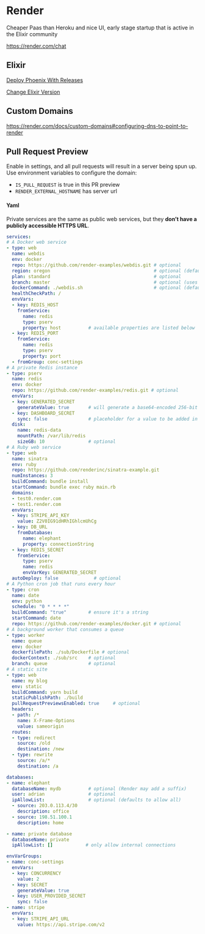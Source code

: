 # Render

Cheaper Paas than Heroku and nice UI, early stage startup that is active in the Elixir community

https://render.com/chat

## Elixir

[Deploy Phoenix With Releases](https://render.com/docs/deploy-phoenix)

[Change Elixir Version](https://render.com/docs/elixir-erlang-versions)

## Custom Domains

https://render.com/docs/custom-domains#configuring-dns-to-point-to-render

## Pull Request Preview

Enable in settings, and all pull requests will result in a server being spun up. Use environment variables to configure the domain:

- `IS_PULL_REQUEST` is true in this PR preview
- `RENDER_EXTERNAL_HOSTNAME` has server url

#### Yaml

Private services are the same as public web services, but they **don’t have a publicly accessible HTTPS URL**.

```yaml
services:
# A Docker web service
- type: web
  name: webdis
  env: docker
  repo: https://github.com/render-examples/webdis.git # optional
  region: oregon                                      # optional (defaults to oregon)
  plan: standard                                      # optional
  branch: master                                      # optional (uses repo default)
  dockerCommand: ./webdis.sh                          # optional (defaults to Dockerfile command)
  healthCheckPath: /
  envVars:
  - key: REDIS_HOST
    fromService:
      name: redis
      type: pserv
      property: host          # available properties are listed below
  - key: REDIS_PORT
    fromService:
      name: redis
      type: pserv
      property: port
  - fromGroup: conc-settings
# A private Redis instance
- type: pserv
  name: redis
  env: docker
  repo: https://github.com/render-examples/redis.git # optional
  envVars:
  - key: GENERATED_SECRET
    generateValue: true       # will generate a base64-encoded 256-bit secret
  - key: DASHBOARD_SECRET
    sync: false               # placeholder for a value to be added in the dashboard
  disk:
    name: redis-data
    mountPath: /var/lib/redis
    sizeGB: 10                # optional
# A Ruby web service
- type: web
  name: sinatra
  env: ruby
  repo: https://github.com/renderinc/sinatra-example.git
  numInstances: 3
  buildCommand: bundle install
  startCommand: bundle exec ruby main.rb
  domains:
  - test0.render.com
  - test1.render.com
  envVars:
  - key: STRIPE_API_KEY
    value: Z2V0IG91dHRhIGhlcmUhCg
  - key: DB_URL
    fromDatabase:
      name: elephant
      property: connectionString
  - key: REDIS_SECRET
    fromService:
      type: pserv
      name: redis
      envVarKey: GENERATED_SECRET
  autoDeploy: false             # optional
# A Python cron job that runs every hour
- type: cron
  name: date
  env: python
  schedule: "0 * * * *"
  buildCommand: "true"        # ensure it's a string
  startCommand: date
  repo: https://github.com/render-examples/docker.git # optional
# A background worker that consumes a queue
- type: worker
  name: queue
  env: docker
  dockerfilePath: ./sub/Dockerfile # optional
  dockerContext: ./sub/src    # optional
  branch: queue               # optional
# A static site
- type: web
  name: my blog
  env: static
  buildCommand: yarn build
  staticPublishPath: ./build
  pullRequestPreviewsEnabled: true     # optional
  headers:
  - path: /*
    name: X-Frame-Options
    value: sameorigin
  routes:
  - type: redirect
    source: /old
    destination: /new
  - type: rewrite
    source: /a/*
    destination: /a

databases:
- name: elephant
  databaseName: mydb          # optional (Render may add a suffix)
  user: adrian                # optional
  ipAllowList:                # optional (defaults to allow all)
  - source: 203.0.113.4/30
    description: office
  - source: 198.51.100.1
    description: home

- name: private database
  databaseName: private
  ipAllowList: []            # only allow internal connections

envVarGroups:
- name: conc-settings
  envVars:
  - key: CONCURRENCY
    value: 2
  - key: SECRET
    generateValue: true
  - key: USER_PROVIDED_SECRET
    sync: false
- name: stripe
  envVars:
  - key: STRIPE_API_URL
    value: https://api.stripe.com/v2
```

